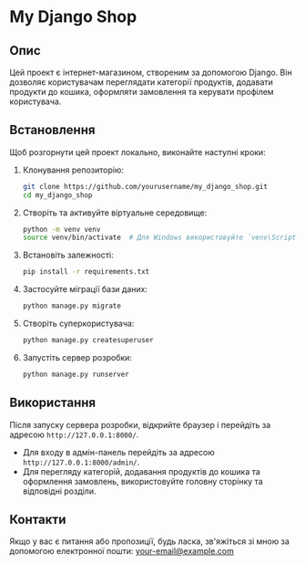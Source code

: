 # My Django Shop

## Опис
Цей проект є інтернет-магазином, створеним за допомогою Django. Він дозволяє користувачам переглядати категорії продуктів, додавати продукти до кошика, оформляти замовлення та керувати профілем користувача.

## Встановлення
Щоб розгорнути цей проект локально, виконайте наступні кроки:

1. Клонування репозиторію:
    ```sh
    git clone https://github.com/yourusername/my_django_shop.git
    cd my_django_shop
    ```

2. Створіть та активуйте віртуальне середовище:
    ```sh
    python -m venv venv
    source venv/bin/activate  # Для Windows використовуйте `venv\Scripts\activate`
    ```

3. Встановіть залежності:
    ```sh
    pip install -r requirements.txt
    ```

4. Застосуйте міграції бази даних:
    ```sh
    python manage.py migrate
    ```

5. Створіть суперкористувача:
    ```sh
    python manage.py createsuperuser
    ```

6. Запустіть сервер розробки:
    ```sh
    python manage.py runserver
    ```

## Використання
Після запуску сервера розробки, відкрийте браузер і перейдіть за адресою `http://127.0.0.1:8000/`. 

- Для входу в адмін-панель перейдіть за адресою `http://127.0.0.1:8000/admin/`.
- Для перегляду категорій, додавання продуктів до кошика та оформлення замовлень, використовуйте головну сторінку та відповідні розділи.

## Контакти
Якщо у вас є питання або пропозиції, будь ласка, зв'яжіться зі мною за допомогою електронної пошти: your-email@example.com
